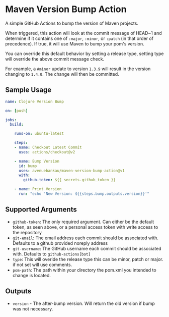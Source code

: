 # Maven Version Bump Action

A simple GitHub Actions to bump the version of Maven projects.

When triggered, this action will look at the commit message of HEAD~1 and determine if it contains one of `:major`, `:minor`, or `:patch` (in that order of precedence).
If true, it will use Maven to bump your pom's version.

You can override this default behavior by setting a release type, setting type will override the above commit message check.

For example, a `#minor` update to version `1.3.9` will result in the version changing to `1.4.0`.
The change will then be committed.

## Sample Usage

```yaml
name: Clojure Version Bump

on: [push]

jobs:
  build:

    runs-on: ubuntu-latest

    steps:
    - name: Checkout Latest Commit
      uses: actions/checkout@v2

    - name: Bump Version
      id: bump
      uses: avenuebankau/maven-version-bump-action@v1
      with:
        github-token: ${{ secrets.github_token }}

    - name: Print Version
      run: "echo 'New Version: ${{steps.bump.outputs.version}}'"
```

## Supported Arguments

* `github-token`: The only required argument. Can either be the default token, as seen above, or a personal access token with write access to the repository
* `git-email`: The email address each commit should be associated with. Defaults to a github provided noreply address
* `git-username`: The GitHub username each commit should be associated with. Defaults to `github-actions[bot]`
* `type`: This will overide the release type this can  be minor, patch or major. if not set will use comments.
* `pom-path`: The path within your directory the pom.xml you intended to change is located.

## Outputs

* `version` - The after-bump version. Will return the old version if bump was not necessary.

